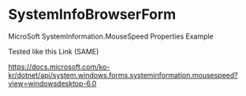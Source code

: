 # SystemInfoBrowserForm
MicroSoft SystemInformation.MouseSpeed Properties Example


Tested like this Link (SAME)

https://docs.microsoft.com/ko-kr/dotnet/api/system.windows.forms.systeminformation.mousespeed?view=windowsdesktop-6.0
